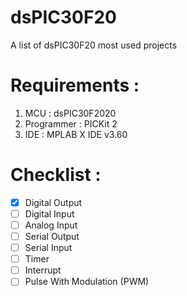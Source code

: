 # dsPIC30F20
A list of dsPIC30F20 most used projects

# Requirements :
1. MCU : dsPIC30F2020
2. Programmer : PICKit 2
3. IDE : MPLAB X IDE v3.60

# Checklist :
- [x] Digital Output
- [ ] Digital Input
- [ ] Analog Input
- [ ] Serial Output
- [ ] Serial Input
- [ ] Timer
- [ ] Interrupt
- [ ] Pulse With Modulation (PWM)